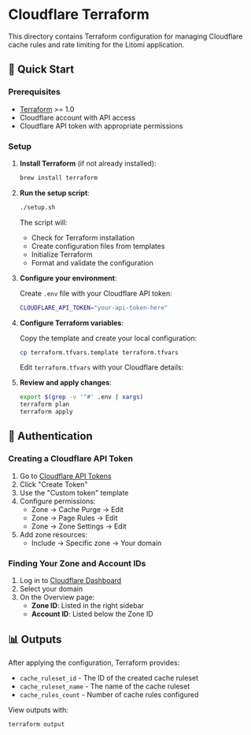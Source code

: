 # Cloudflare Terraform

This directory contains Terraform configuration for managing Cloudflare cache rules and rate limiting for the Litomi application.

## 🚀 Quick Start

### Prerequisites

- [Terraform](https://www.terraform.io/downloads) >= 1.0
- Cloudflare account with API access
- Cloudflare API token with appropriate permissions

### Setup

1. **Install Terraform** (if not already installed):

   ```bash
   brew install terraform
   ```

2. **Run the setup script**:

   ```bash
   ./setup.sh
   ```

   The script will:

   - Check for Terraform installation
   - Create configuration files from templates
   - Initialize Terraform
   - Format and validate the configuration

3. **Configure your environment**:

   Create `.env` file with your Cloudflare API token:

   ```bash
   CLOUDFLARE_API_TOKEN="your-api-token-here"
   ```

4. **Configure Terraform variables**:

   Copy the template and create your local configuration:

   ```bash
   cp terraform.tfvars.template terraform.tfvars
   ```

   Edit `terraform.tfvars` with your Cloudflare details:

5. **Review and apply changes**:

   ```bash
   export $(grep -v '^#' .env | xargs)
   terraform plan
   terraform apply
   ```

## 🔑 Authentication

### Creating a Cloudflare API Token

1. Go to [Cloudflare API Tokens](https://dash.cloudflare.com/profile/api-tokens)
2. Click "Create Token"
3. Use the "Custom token" template
4. Configure permissions:
   - Zone → Cache Purge → Edit
   - Zone → Page Rules → Edit
   - Zone → Zone Settings → Edit
5. Add zone resources:
   - Include → Specific zone → Your domain

### Finding Your Zone and Account IDs

1. Log in to [Cloudflare Dashboard](https://dash.cloudflare.com)
2. Select your domain
3. On the Overview page:
   - **Zone ID**: Listed in the right sidebar
   - **Account ID**: Listed below the Zone ID

## 📊 Outputs

After applying the configuration, Terraform provides:

- `cache_ruleset_id` - The ID of the created cache ruleset
- `cache_ruleset_name` - The name of the cache ruleset
- `cache_rules_count` - Number of cache rules configured

View outputs with:

```bash
terraform output
```

